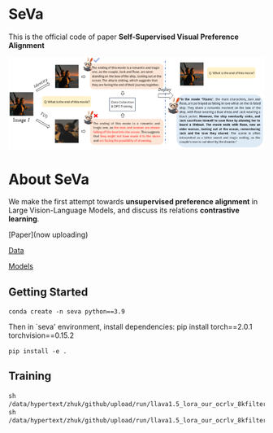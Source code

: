 # SeVa
This is the official code of paper **Self-Supervised Visual Preference Alignment**

![method](seva/utils/method.png)

# About SeVa
We make the first attempt towards **unsupervised preference alignment** in Large Vision-Language Models, and discuss its relations **contrastive learning**.

[Paper](now uploading) 

[Data](https://huggingface.co/kevinke/data/)

[Models](https://huggingface.co/kevinke/)

## Getting Started
```
conda create -n seva python==3.9
```
Then in `seva' environment, install dependencies:
pip install torch==2.0.1 torchvision==0.15.2

```
pip install -e .
```

## Training
```
sh /data/hypertext/zhuk/github/upload/run/llava1.5_lora_our_ocrlv_8kfilter_diffu500_textvga_8kfilter_diffu500_r1024_a2048.sh
sh /data/hypertext/zhuk/github/upload/run/llava1.5_lora_our_ocrlv_8kfilter4k_diffu800_textvga_8kfilter6k_diffu800_r1024_a2048.sh
```
